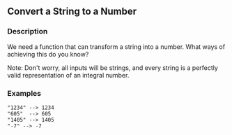 ## Convert a String to a Number

### Description

We need a function that can transform a string into a number. What ways of achieving this do you know?

Note: Don't worry, all inputs will be strings, and every string is a perfectly valid representation of an integral number.

### Examples
```
"1234" --> 1234
"605"  --> 605
"1405" --> 1405
"-7" --> -7
```